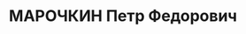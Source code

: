---
title: МАРОЧКИН Петр Федорович
description: 'Род. в 1887, Саратовская губ. Проживал: г. Красноярск. Машинист в депо
  станции.

  Арестован 23.05.1937. Обв.: к.-р. агитация. Решение: ДТО НКВД КЖД, 19.07.1938 –
  Дело прекращено за смертью обвиняемого.

  Реабилитирован военным трибуналом СибВО 02.04.1958'
---